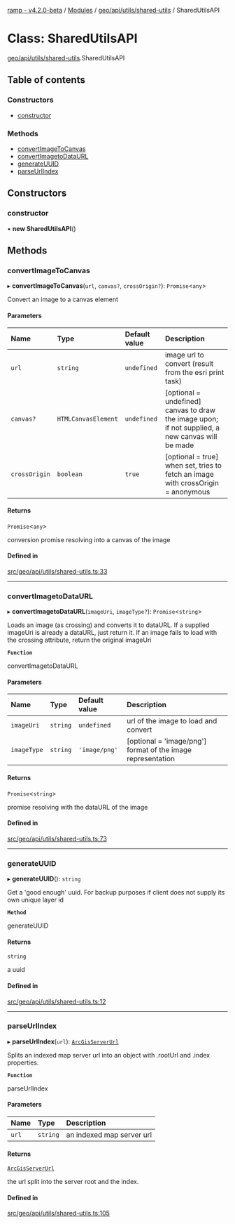 [ramp - v4.2.0-beta](../README.md) / [Modules](../modules.md) / [geo/api/utils/shared-utils](../modules/geo_api_utils_shared_utils.md) / SharedUtilsAPI

# Class: SharedUtilsAPI

[geo/api/utils/shared-utils](../modules/geo_api_utils_shared_utils.md).SharedUtilsAPI

## Table of contents

### Constructors

- [constructor](geo_api_utils_shared_utils.SharedUtilsAPI.md#constructor)

### Methods

- [convertImageToCanvas](geo_api_utils_shared_utils.SharedUtilsAPI.md#convertimagetocanvas)
- [convertImagetoDataURL](geo_api_utils_shared_utils.SharedUtilsAPI.md#convertimagetodataurl)
- [generateUUID](geo_api_utils_shared_utils.SharedUtilsAPI.md#generateuuid)
- [parseUrlIndex](geo_api_utils_shared_utils.SharedUtilsAPI.md#parseurlindex)

## Constructors

### constructor

• **new SharedUtilsAPI**()

## Methods

### convertImageToCanvas

▸ **convertImageToCanvas**(`url`, `canvas?`, `crossOrigin?`): `Promise`<`any`\>

Convert an image to a canvas element

#### Parameters

| Name | Type | Default value | Description |
| :------ | :------ | :------ | :------ |
| `url` | `string` | `undefined` | image url to convert (result from the esri print task) |
| `canvas?` | `HTMLCanvasElement` | `undefined` | [optional = undefined] canvas to draw the image upon; if not supplied, a new canvas will be made |
| `crossOrigin` | `boolean` | `true` | [optional = true] when set, tries to fetch an image with crossOrigin = anonymous |

#### Returns

`Promise`<`any`\>

conversion promise resolving into a canvas of the image

#### Defined in

[src/geo/api/utils/shared-utils.ts:33](https://github.com/sharvenp/ramp4-docs/blob/c6cdb39/src/geo/api/utils/shared-utils.ts#L33)

___

### convertImagetoDataURL

▸ **convertImagetoDataURL**(`imageUri`, `imageType?`): `Promise`<`string`\>

Loads an image (as crossing) and converts it to dataURL. If a supplied imageUri is already a dataURL, just return it.
If an image fails to load with the crossing attribute, return the original imageUri

**`Function`**

convertImagetoDataURL

#### Parameters

| Name | Type | Default value | Description |
| :------ | :------ | :------ | :------ |
| `imageUri` | `string` | `undefined` | url of the image to load and convert |
| `imageType` | `string` | `'image/png'` | [optional = 'image/png'] format of the image representation |

#### Returns

`Promise`<`string`\>

promise resolving with the dataURL of the image

#### Defined in

[src/geo/api/utils/shared-utils.ts:73](https://github.com/sharvenp/ramp4-docs/blob/c6cdb39/src/geo/api/utils/shared-utils.ts#L73)

___

### generateUUID

▸ **generateUUID**(): `string`

Get a 'good enough' uuid. For backup purposes if client does not supply its own
unique layer id

**`Method`**

generateUUID

#### Returns

`string`

a uuid

#### Defined in

[src/geo/api/utils/shared-utils.ts:12](https://github.com/sharvenp/ramp4-docs/blob/c6cdb39/src/geo/api/utils/shared-utils.ts#L12)

___

### parseUrlIndex

▸ **parseUrlIndex**(`url`): [`ArcGisServerUrl`](../interfaces/geo_api_geo_defs.ArcGisServerUrl.md)

Splits an indexed map server url into an object with .rootUrl and .index
properties.

**`Function`**

parseUrlIndex

#### Parameters

| Name | Type | Description |
| :------ | :------ | :------ |
| `url` | `string` | an indexed map server url |

#### Returns

[`ArcGisServerUrl`](../interfaces/geo_api_geo_defs.ArcGisServerUrl.md)

the url split into the server root and the index.

#### Defined in

[src/geo/api/utils/shared-utils.ts:105](https://github.com/sharvenp/ramp4-docs/blob/c6cdb39/src/geo/api/utils/shared-utils.ts#L105)
